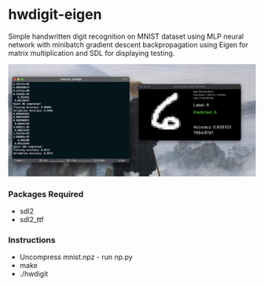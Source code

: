 # hwdigit-eigen

Simple handwritten digit recognition on MNIST dataset using MLP neural network with minibatch gradient descent backpropagation using Eigen for matrix multiplication and SDL for displaying testing.

![](shot.png)

### Packages Required
- sdl2
- sdl2_ttf

### Instructions
- Uncompress mnist.npz - run np.py
- make
- ./hwdigit
